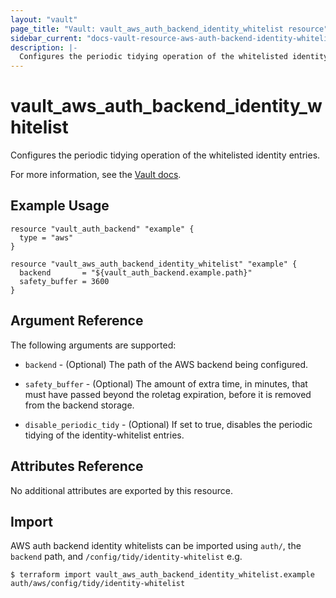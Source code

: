 ```yaml
---
layout: "vault"
page_title: "Vault: vault_aws_auth_backend_identity_whitelist resource"
sidebar_current: "docs-vault-resource-aws-auth-backend-identity-whitelist"
description: |-
  Configures the periodic tidying operation of the whitelisted identity entries.
---
```


# vault\_aws\_auth\_backend\_identity\_whitelist

Configures the periodic tidying operation of the whitelisted identity entries.

For more information, see the
[Vault docs](https://www.vaultproject.io/api/auth/aws/index.html#configure-identity-whitelist-tidy-operation).

## Example Usage

```hcl
resource "vault_auth_backend" "example" {
  type = "aws"
}

resource "vault_aws_auth_backend_identity_whitelist" "example" {
  backend       = "${vault_auth_backend.example.path}"
  safety_buffer = 3600
}
```

## Argument Reference

The following arguments are supported:

* `backend` - (Optional) The path of the AWS backend being configured.

* `safety_buffer` - (Optional) The amount of extra time, in minutes, that must
  have passed beyond the roletag expiration, before it is removed from the
  backend storage.

* `disable_periodic_tidy` - (Optional) If set to true, disables the periodic
  tidying of the identity-whitelist entries.

## Attributes Reference

No additional attributes are exported by this resource.

## Import

AWS auth backend identity whitelists can be imported using `auth/`, the `backend` path, and `/config/tidy/identity-whitelist` e.g.

```
$ terraform import vault_aws_auth_backend_identity_whitelist.example auth/aws/config/tidy/identity-whitelist
```
